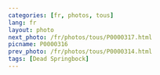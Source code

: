```yaml
---
categories: [fr, photos, tous]
lang: fr
layout: photo
next_photo: /fr/photos/tous/P0000317.html
picname: P0000316
prev_photo: /fr/photos/tous/P0000314.html
tags: [Dead Springbock]
---
```

